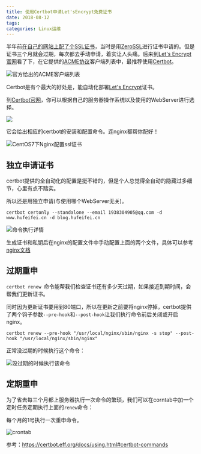 ```yaml
---
title: 使用Certbot申请Let'sEncrypt免费证书
date: 2018-08-12
tags:
categories: Linux运维
---
```


半年前[在自己的网站上配了个SSL证书](https://blog.csdn.net/holmofy/article/details/79261123)，当时是用[ZeroSSL](https://zerossl.com/)进行证书申请的。但是证书三个月就会过期，每次都去手动申请，着实让人头痛。后来到[Let's Encrypt官网](https://letsencrypt.org)看了下，在它提供的[ACME协议](https://letsencrypt.org/docs/acme-protocol-updates/)客户端列表中，最推荐使用[Certbot](https://certbot.eff.org/)。

![官方给出的ACME客户端列表](http://tva1.sinaimg.cn/large/bda5cd74gy1fr7vee3qb5j211y0k70us.jpg)

Certbot是有个最大的好处是，能自动化部署[Let's Encrypt](https://letsencrypt.org/)证书。

到[Certbot官网](https://certbot.eff.org/)，你可以根据自己的服务器操作系统以及使用的WebServer进行选择。

![](http://tva1.sinaimg.cn/large/bda5cd74gy1fr7vjvmtnjj211y0kgtab.jpg)

它会给出相应的certbot的安装和配置命令。连nginx都帮你配好！

![CentOS7下Nginx配置ssl证书](http://tva1.sinaimg.cn/large/bda5cd74gy1fr7vmwiw7ej211y0kgdhu.jpg)

## 独立申请证书

certbot提供的全自动化的配置是挺不错的，但是个人总觉得全自动的隐藏过多细节，心里有点不踏实。

所以还是用独立申请(与使用哪个WebServer无关)。

```shell
certbot certonly --standalone --email 1938304905@qq.com -d www.hufeifei.cn -d blog.hufeifei.cn
```

![命令执行详情](http://tva1.sinaimg.cn/large/bda5cd74gy1fu7b1noepuj20oc0k4wg3.jpg)

生成证书和私钥后在nginx的配置文件中手动配置上面的两个文件，具体可以参考[nginx文档](https://nginx.org/en/docs/http/configuring_https_servers.html)

## 过期重申

`certbot renew `命令能帮我们检查证书还有多少天过期，如果接近到期时间，会帮我们更新证书。

同时因为更新证书要用到80端口，所以在更新之前要将nginx停掉，certbot提供了两个钩子参数`--pre-hook`和`--post-hook`让我们执行命令前后关闭或开启nginx。

```shell
certbot renew --pre-hook "/usr/local/nginx/sbin/nginx -s stop" --post-hook "/usr/local/nginx/sbin/nginx"
```

正常没过期的时候执行这个命令：

![没过期的时候执行该命令](http://tva1.sinaimg.cn/large/bda5cd74gy1fu7bi6exc7j20qm06cwei.jpg)

## 定期重申

为了省去每三个月都上服务器执行一次命令的繁琐，我们可以在corntab中加一个定时任务定期执行上面的`renew`命令：

每个月的1号执行一次重申命令。

![crontab](http://tva1.sinaimg.cn/large/bda5cd74gy1fu7bvwiz4jj20o906ggln.jpg)



参考：https://certbot.eff.org/docs/using.html#certbot-commands
